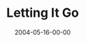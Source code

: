 ---
layout: message
category: message
series: "Going Crazy"
title: "Letting It Go"
date: 2004-05-16-00-00
message_id: 171
audio: "http://s3.amazonaws.com/crossroads-media/messages/audio/GC_05_05-16-04_Letting_It_Go.mp3"
audio-duration: "39:41"
tag: 
 - generosity
 - giving
 - campaign
 - building
 - celebrate
 - celebration
 - tome
 - crazy
explicit: false
---